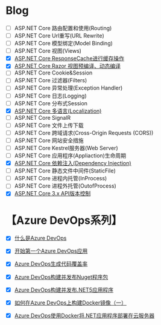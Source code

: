 # Blog

- [ ] ASP.NET Core 路由配置和使用(Routing)
- [ ] ASP.NET Core Url重写(URL Rewrite)
- [ ] ASP.NET Core 模型绑定(Model Binding)
- [ ] ASP.NET Core 视图(Views)
- [x] [ASP.NET Core ResponseCache进行缓存操作](https://www.cnblogs.com/yyfh/p/12361255.html)
- [x] [ASP.NET Core Razor 视图预编译、动态编译](https://www.cnblogs.com/yyfh/p/12373249.html)
- [ ] ASP.NET Core Cookie&Session
- [ ] ASP.NET Core 过滤器(Filters)
- [ ] ASP.NET Core 异常处理(Exception Handler)
- [ ] ASP.NET Core 日志(Logging)
- [ ] ASP.NET Core 分布式Session
- [x] [ASP.NET Core 多语言(Localization)](https://blog.csdn.net/qq_27843785/article/details/105846386)
- [ ] ASP.NET Core SignalR
- [ ] ASP.NET Core 文件上传下载
- [ ] ASP.NET Core 跨域请求(Cross-Origin Requests (CORS))
- [ ] ASP.NET Core 网站安全措施
- [ ] ASP.NET Core Kestrel服务器(Web Server)
- [ ] ASP.NET Core 应用程序(Appliaction)生命周期
- [x] [ASP.NET Core 依赖注入(Dependency Injection)](https://www.cnblogs.com/yyfh/p/12915067.html)
- [ ] ASP.NET Core 静态文件中间件(StaticFile)
- [ ] ASP.NET Core 进程内托管(InProcess)
- [ ] ASP.NET Core 进程外托管(OutofProcess)
- [x] [ASP.NET Core 3.x API版本控制](https://www.cnblogs.com/yyfh/p/13033543.html)

# 【Azure DevOps系列】

- [x] [什么是Azure DevOps](https://blog.stackable.cn/post/2020/8/16/what-is-devops)
- [x] [开始第一个Azure DevOps应用](https://blog.stackable.cn/post/2020/8/25/start-the-first-azuredevops-application)
- [x] [Azure DevOps生成代码覆盖率](https://blog.stackable.cn/post/2020/8/31/azure-devopsazure-devops-generation-coverage)
- [x] [Azure DevOps构建并发布Nuget程序包](https://blog.stackable.cn/post/2020/9/7/azure-devops-nuget-publish)
- [x] [Azure DevOps构建并发布.NET5应用程序](https://blog.stackable.cn/post/2020/9/24/azure-devopsazure-devopsnet5)
- [x] [如何在Azure DevOps上构建Docker镜像（一）](https://blog.stackable.cn/post/2020/10/14/how-to-build-docker-image-on-azuredevops)
- [x] [Azure DevOps使用Docker将.NET应用程序部署在云服务器](https://blog.stackable.cn/post/2020/10/22/azure-devops-docker-to-deploy-dotnet-on-cloudservers)



